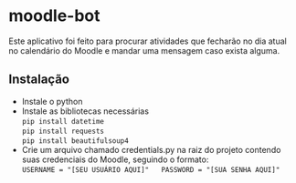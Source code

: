 # moodle-bot
Este aplicativo foi feito para procurar atividades que fecharão no dia atual no calendário do Moodle e mandar uma mensagem caso exista alguma.
## Instalação
* Instale o python
* Instale as bibliotecas necessárias  
`pip install datetime`  
`pip install requests`  
`pip install beautifulsoup4`  
* Crie um arquivo chamado credentials.py na raiz do projeto contendo suas credenciais do Moodle, seguindo o formato:  
`USERNAME = "[SEU USUÁRIO AQUI]"  
PASSWORD = "[SUA SENHA AQUI]"`
